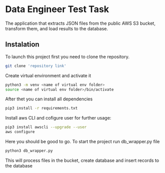 # Data Engineer Test Task
The application that extracts JSON files from the public AWS S3 bucket, transform them, and load results to the database.

## Instalation
To launch this project first you need to clone the repository.

```bash
git clone 'repository link'
```

Сreate virtual environment and activate it

```bash
python3 -m venv <name of virtual env folder>
source <name of virtual env folder>/bin/activate
```
After thet you can install all dependencies

```bash
pip3 install -r requirements.txt 
```

Install aws CLI and cofigure user for further usage:

```bash
pip3 install awscli --upgrade --user
aws configure
```

Here you should be good to go. To start the project run db_wrapper.py file
```bash
python3 db_wrapper.py
```

This will process files in the bucket, create database and insert records to the database
